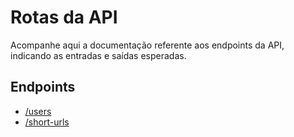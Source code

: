 # Rotas da API

Acompanhe aqui a documentação referente aos endpoints da API, indicando as entradas e saídas esperadas.

## Endpoints

- [/users](./users.md)
- [/short-urls](./short-urls.md)
